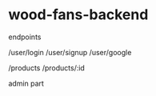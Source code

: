 # wood-fans-backend

endpoints

/user/login
/user/signup
/user/google

/products
/products/:id

admin part
